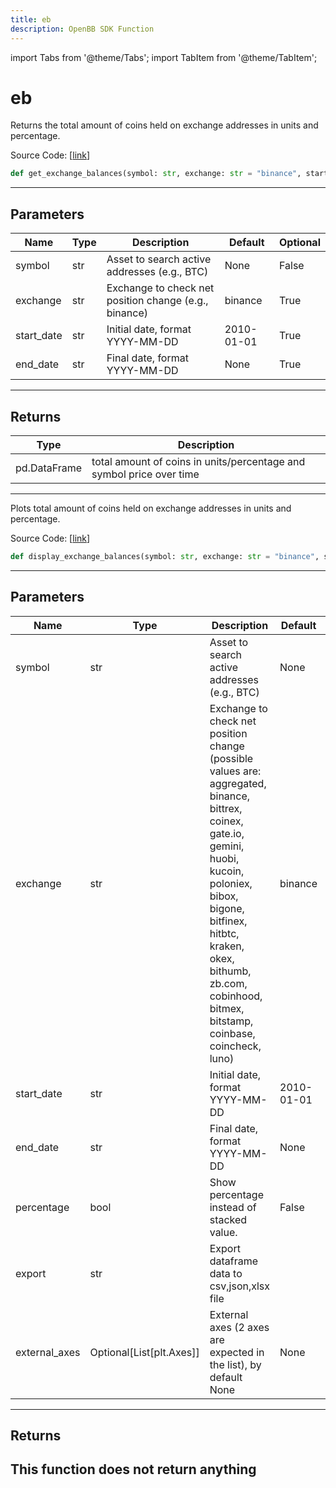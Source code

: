 ```yaml
---
title: eb
description: OpenBB SDK Function
---
```


import Tabs from '@theme/Tabs';
import TabItem from '@theme/TabItem';

# eb

<Tabs>
<TabItem value="model" label="Model" default>

Returns the total amount of coins held on exchange addresses in units and percentage.

Source Code: [[link](https://github.com/OpenBB-finance/OpenBBTerminal/tree/main/openbb_terminal/cryptocurrency/due_diligence/glassnode_model.py#L452)]
```python
def get_exchange_balances(symbol: str, exchange: str = "binance", start_date: str = "2010-01-01", end_date: str = None) -> pd.DataFrame
```
---
## Parameters
| Name | Type | Description | Default | Optional |
| ---- | ---- | ----------- | ------- | -------- |
| symbol | str | Asset to search active addresses (e.g., BTC) | None | False |
| exchange | str | Exchange to check net position change (e.g., binance) | binance | True |
| start_date | str | Initial date, format YYYY-MM-DD | 2010-01-01 | True |
| end_date | str | Final date, format YYYY-MM-DD | None | True |

---
## Returns
| Type | Description |
| ---- | ----------- |
| pd.DataFrame | total amount of coins in units/percentage and symbol price over time |
---


</TabItem>
<TabItem value="view" label="View">

Plots total amount of coins held on exchange addresses in units and percentage.

Source Code: [[link](https://github.com/OpenBB-finance/OpenBBTerminal/tree/main/openbb_terminal/cryptocurrency/due_diligence/glassnode_view.py#L238)]
```python
def display_exchange_balances(symbol: str, exchange: str = "binance", start_date: str = "2010-01-01", end_date: str = None, percentage: bool = False, export: str = "", external_axes: Optional[List[matplotlib.axes._axes.Axes]] = None) -> None
```
---
## Parameters
| Name | Type | Description | Default | Optional |
| ---- | ---- | ----------- | ------- | -------- |
| symbol | str | Asset to search active addresses (e.g., BTC) | None | False |
| exchange | str | Exchange to check net position change (possible values are: aggregated, binance, bittrex,<br/>coinex, gate.io, gemini, huobi, kucoin, poloniex, bibox, bigone, bitfinex, hitbtc, kraken,<br/>okex, bithumb, zb.com, cobinhood, bitmex, bitstamp, coinbase, coincheck, luno) | binance | True |
| start_date | str | Initial date, format YYYY-MM-DD | 2010-01-01 | True |
| end_date | str | Final date, format YYYY-MM-DD | None | True |
| percentage | bool | Show percentage instead of stacked value. | False | True |
| export | str | Export dataframe data to csv,json,xlsx file |  | True |
| external_axes | Optional[List[plt.Axes]] | External axes (2 axes are expected in the list), by default None | None | True |

---
## Returns
This function does not return anything
---


</TabItem>
</Tabs>